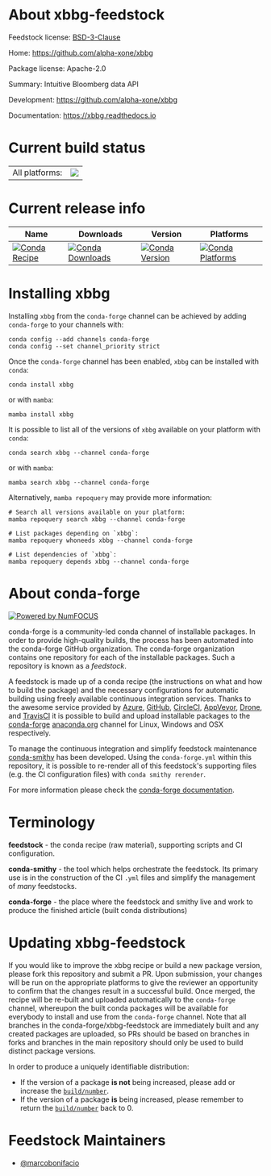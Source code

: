 About xbbg-feedstock
====================

Feedstock license: [BSD-3-Clause](https://github.com/conda-forge/xbbg-feedstock/blob/main/LICENSE.txt)

Home: https://github.com/alpha-xone/xbbg

Package license: Apache-2.0

Summary: Intuitive Bloomberg data API

Development: https://github.com/alpha-xone/xbbg

Documentation: https://xbbg.readthedocs.io

Current build status
====================


<table><tr><td>All platforms:</td>
    <td>
      <a href="https://dev.azure.com/conda-forge/feedstock-builds/_build/latest?definitionId=11760&branchName=main">
        <img src="https://dev.azure.com/conda-forge/feedstock-builds/_apis/build/status/xbbg-feedstock?branchName=main">
      </a>
    </td>
  </tr>
</table>

Current release info
====================

| Name | Downloads | Version | Platforms |
| --- | --- | --- | --- |
| [![Conda Recipe](https://img.shields.io/badge/recipe-xbbg-green.svg)](https://anaconda.org/conda-forge/xbbg) | [![Conda Downloads](https://img.shields.io/conda/dn/conda-forge/xbbg.svg)](https://anaconda.org/conda-forge/xbbg) | [![Conda Version](https://img.shields.io/conda/vn/conda-forge/xbbg.svg)](https://anaconda.org/conda-forge/xbbg) | [![Conda Platforms](https://img.shields.io/conda/pn/conda-forge/xbbg.svg)](https://anaconda.org/conda-forge/xbbg) |

Installing xbbg
===============

Installing `xbbg` from the `conda-forge` channel can be achieved by adding `conda-forge` to your channels with:

```
conda config --add channels conda-forge
conda config --set channel_priority strict
```

Once the `conda-forge` channel has been enabled, `xbbg` can be installed with `conda`:

```
conda install xbbg
```

or with `mamba`:

```
mamba install xbbg
```

It is possible to list all of the versions of `xbbg` available on your platform with `conda`:

```
conda search xbbg --channel conda-forge
```

or with `mamba`:

```
mamba search xbbg --channel conda-forge
```

Alternatively, `mamba repoquery` may provide more information:

```
# Search all versions available on your platform:
mamba repoquery search xbbg --channel conda-forge

# List packages depending on `xbbg`:
mamba repoquery whoneeds xbbg --channel conda-forge

# List dependencies of `xbbg`:
mamba repoquery depends xbbg --channel conda-forge
```


About conda-forge
=================

[![Powered by
NumFOCUS](https://img.shields.io/badge/powered%20by-NumFOCUS-orange.svg?style=flat&colorA=E1523D&colorB=007D8A)](https://numfocus.org)

conda-forge is a community-led conda channel of installable packages.
In order to provide high-quality builds, the process has been automated into the
conda-forge GitHub organization. The conda-forge organization contains one repository
for each of the installable packages. Such a repository is known as a *feedstock*.

A feedstock is made up of a conda recipe (the instructions on what and how to build
the package) and the necessary configurations for automatic building using freely
available continuous integration services. Thanks to the awesome service provided by
[Azure](https://azure.microsoft.com/en-us/services/devops/), [GitHub](https://github.com/),
[CircleCI](https://circleci.com/), [AppVeyor](https://www.appveyor.com/),
[Drone](https://cloud.drone.io/welcome), and [TravisCI](https://travis-ci.com/)
it is possible to build and upload installable packages to the
[conda-forge](https://anaconda.org/conda-forge) [anaconda.org](https://anaconda.org/)
channel for Linux, Windows and OSX respectively.

To manage the continuous integration and simplify feedstock maintenance
[conda-smithy](https://github.com/conda-forge/conda-smithy) has been developed.
Using the ``conda-forge.yml`` within this repository, it is possible to re-render all of
this feedstock's supporting files (e.g. the CI configuration files) with ``conda smithy rerender``.

For more information please check the [conda-forge documentation](https://conda-forge.org/docs/).

Terminology
===========

**feedstock** - the conda recipe (raw material), supporting scripts and CI configuration.

**conda-smithy** - the tool which helps orchestrate the feedstock.
                   Its primary use is in the construction of the CI ``.yml`` files
                   and simplify the management of *many* feedstocks.

**conda-forge** - the place where the feedstock and smithy live and work to
                  produce the finished article (built conda distributions)


Updating xbbg-feedstock
=======================

If you would like to improve the xbbg recipe or build a new
package version, please fork this repository and submit a PR. Upon submission,
your changes will be run on the appropriate platforms to give the reviewer an
opportunity to confirm that the changes result in a successful build. Once
merged, the recipe will be re-built and uploaded automatically to the
`conda-forge` channel, whereupon the built conda packages will be available for
everybody to install and use from the `conda-forge` channel.
Note that all branches in the conda-forge/xbbg-feedstock are
immediately built and any created packages are uploaded, so PRs should be based
on branches in forks and branches in the main repository should only be used to
build distinct package versions.

In order to produce a uniquely identifiable distribution:
 * If the version of a package **is not** being increased, please add or increase
   the [``build/number``](https://docs.conda.io/projects/conda-build/en/latest/resources/define-metadata.html#build-number-and-string).
 * If the version of a package **is** being increased, please remember to return
   the [``build/number``](https://docs.conda.io/projects/conda-build/en/latest/resources/define-metadata.html#build-number-and-string)
   back to 0.

Feedstock Maintainers
=====================

* [@marcobonifacio](https://github.com/marcobonifacio/)

